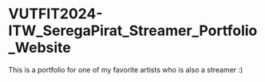 # VUTFIT2024-ITW_SeregaPirat_Streamer_Portfolio_Website
This is a portfolio for one of my favorite artists who is also a streamer :)

